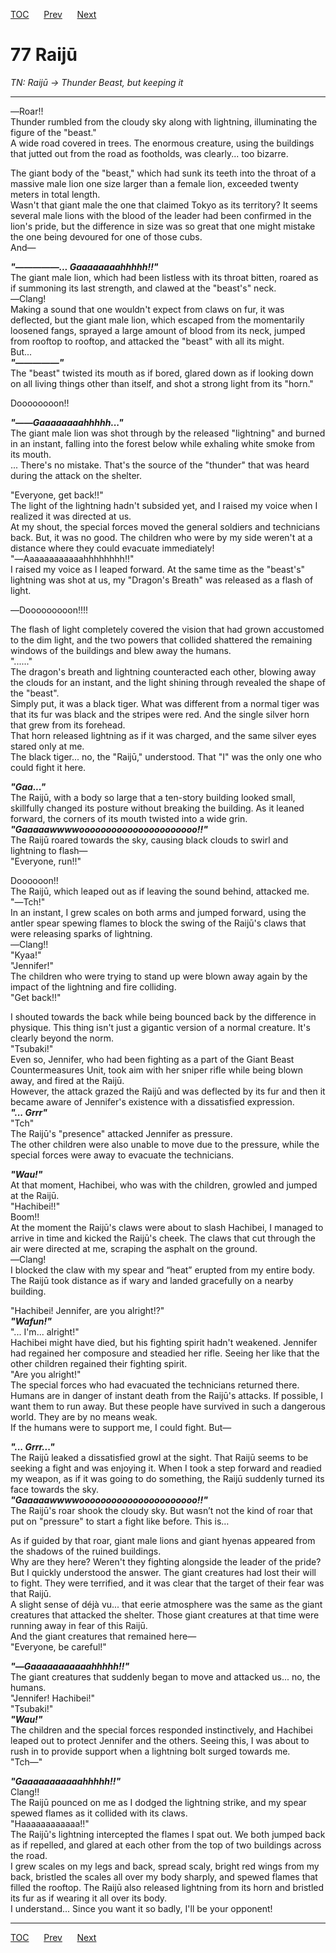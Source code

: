 [TOC](../readme.md)&nbsp;&nbsp;&nbsp;&nbsp;&nbsp;&nbsp;[Prev](section_0020.md)&nbsp;&nbsp;&nbsp;&nbsp;&nbsp;&nbsp;[Next](section_0022.md)



# 77 Raijū

*TN: Raijū -\> Thunder Beast, but keeping it*

------------------------------------------------------------------------

―Roar!!  
Thunder rumbled from the cloudy sky along with lightning, illuminating
the figure of the "beast."  
A wide road covered in trees. The enormous creature, using the buildings
that jutted out from the road as footholds, was clearly... too
bizarre.  
  
The giant body of the "beast," which had sunk its teeth into the throat
of a massive male lion one size larger than a female lion, exceeded
twenty meters in total length.  
Wasn't that giant male the one that claimed Tokyo as its territory? It
seems several male lions with the blood of the leader had been confirmed
in the lion's pride, but the difference in size was so great that one
might mistake the one being devoured for one of those cubs.  
And―  
  
***"―――――... Gaaaaaaaahhhhh!!"***  
The giant male lion, which had been listless with its throat bitten,
roared as if summoning its last strength, and clawed at the "beast's"
neck.  
―Clang!  
Making a sound that one wouldn't expect from claws on fur, it was
deflected, but the giant male lion, which escaped from the momentarily
loosened fangs, sprayed a large amount of blood from its neck, jumped
from rooftop to rooftop, and attacked the "beast" with all its might.  
But...  
***"―――――"***  
The "beast" twisted its mouth as if bored, glared down as if looking
down on all living things other than itself, and shot a strong light
from its "horn."  
  
Doooooooon!!  
  
***"――Gaaaaaaaahhhhh..."***  
The giant male lion was shot through by the released "lightning" and
burned in an instant, falling into the forest below while exhaling white
smoke from its mouth.  
... There's no mistake. That's the source of the "thunder" that was
heard during the attack on the shelter.  
  
"Everyone, get back!!"  
The light of the lightning hadn't subsided yet, and I raised my voice
when I realized it was directed at us.  
At my shout, the special forces moved the general soldiers and
technicians back. But, it was no good. The children who were by my side
weren't at a distance where they could evacuate immediately!  
"―Aaaaaaaaaaaahhhhhhhh!!"  
I raised my voice as I leaped forward. At the same time as the "beast's"
lightning was shot at us, my "Dragon's Breath" was released as a flash
of light.  
  
―Dooooooooon!!!!  
  
The flash of light completely covered the vision that had grown
accustomed to the dim light, and the two powers that collided shattered
the remaining windows of the buildings and blew away the humans.  
"......"  
The dragon's breath and lightning counteracted each other, blowing away
the clouds for an instant, and the light shining through revealed the
shape of the "beast".  
Simply put, it was a black tiger. What was different from a normal tiger
was that its fur was black and the stripes were red. And the single
silver horn that grew from its forehead.  
That horn released lightning as if it was charged, and the same silver
eyes stared only at me.  
The black tiger... no, the "Raijū," understood. That "I" was the only
one who could fight it here.  
  
***"Gaa..."***  
The Raijū, with a body so large that a ten-story building looked small,
skillfully changed its posture without breaking the building. As it
leaned forward, the corners of its mouth twisted into a wide grin.  
***"Gaaaaawwwwoooooooooooooooooooooo!!"***  
The Raijū roared towards the sky, causing black clouds to swirl and
lightning to flash―  
"Everyone, run!!"  
  
Doooooon!!  
The Raijū, which leaped out as if leaving the sound behind, attacked
me.  
"―Tch!"  
In an instant, I grew scales on both arms and jumped forward, using the
antler spear spewing flames to block the swing of the Raijū's claws that
were releasing sparks of lightning.  
―Clang!!  
"Kyaa!"  
"Jennifer!"  
The children who were trying to stand up were blown away again by the
impact of the lightning and fire colliding.  
"Get back!!"  
  
I shouted towards the back while being bounced back by the difference in
physique. This thing isn't just a gigantic version of a normal creature.
It's clearly beyond the norm.  
"Tsubaki!"  
Even so, Jennifer, who had been fighting as a part of the Giant Beast
Countermeasures Unit, took aim with her sniper rifle while being blown
away, and fired at the Raijū.  
However, the attack grazed the Raijū and was deflected by its fur and
then it became aware of Jennifer's existence with a dissatisfied
expression.  
***"... Grrr"***  
"Tch"  
The Raijū's "presence" attacked Jennifer as pressure.  
The other children were also unable to move due to the pressure, while
the special forces were away to evacuate the technicians.  
  
***"Wau!"***  
At that moment, Hachibei, who was with the children, growled and jumped
at the Raijū.  
"Hachibei!!"  
Boom!!  
At the moment the Raijū's claws were about to slash Hachibei, I managed
to arrive in time and kicked the Raijū's cheek. The claws that cut
through the air were directed at me, scraping the asphalt on the
ground.  
―Clang!  
I blocked the claw with my spear and “heat” erupted from my entire body.
The Raijū took distance as if wary and landed gracefully on a nearby
building.  
  
"Hachibei! Jennifer, are you alright!?"  
***"Wafun!"***  
"... I'm... alright!"  
Hachibei might have died, but his fighting spirit hadn't weakened.
Jennifer had regained her composure and steadied her rifle. Seeing her
like that the other children regained their fighting spirit.  
"Are you alright!"  
The special forces who had evacuated the technicians returned there.  
Humans are in danger of instant death from the Raijū's attacks. If
possible, I want them to run away. But these people have survived in
such a dangerous world. They are by no means weak.  
If the humans were to support me, I could fight. But―  
  
***"... Grrr..."***  
The Raijū leaked a dissatisfied growl at the sight. That Raijū seems to
be seeking a fight and was enjoying it. When I took a step forward and
readied my weapon, as if it was going to do something, the Raijū
suddenly turned its face towards the sky.  
***"Gaaaaawwwwoooooooooooooooooooooo!!"***  
The Raijū's roar shook the cloudy sky. But wasn’t not the kind of roar
that put on "pressure" to start a fight like before. This is…  
  
As if guided by that roar, giant male lions and giant hyenas appeared
from the shadows of the ruined buildings.  
Why are they here? Weren't they fighting alongside the leader of the
pride? But I quickly understood the answer. The giant creatures had lost
their will to fight. They were terrified, and it was clear that the
target of their fear was that Raijū.  
A slight sense of déjà vu... that eerie atmosphere was the same as the
giant creatures that attacked the shelter. Those giant creatures at that
time were running away in fear of this Raijū.  
And the giant creatures that remained here―  
"Everyone, be careful!"  
  
***"―Gaaaaaaaaaaahhhhh!!"***  
The giant creatures that suddenly began to move and attacked us... no,
the humans.  
"Jennifer! Hachibei!"  
"Tsubaki!"  
***"Wau!"***  
The children and the special forces responded instinctively, and
Hachibei leaped out to protect Jennifer and the others. Seeing this, I
was about to rush in to provide support when a lightning bolt surged
towards me.  
"Tch―"  
  
***"Gaaaaaaaaaaahhhhh!!"***  
Clang!!  
The Raijū pounced on me as I dodged the lightning strike, and my spear
spewed flames as it collided with its claws.  
"Haaaaaaaaaaaa!!"  
The Raijū's lightning intercepted the flames I spat out. We both jumped
back as if repelled, and glared at each other from the top of two
buildings across the road.  
I grew scales on my legs and back, spread scaly, bright red wings from
my back, bristled the scales all over my body sharply, and spewed flames
that filled the rooftop. The Raijū also released lightning from its horn
and bristled its fur as if wearing it all over its body.  
I understand... Since you want it so badly, I'll be your opponent!  
  
  


---
[TOC](../readme.md)&nbsp;&nbsp;&nbsp;&nbsp;&nbsp;&nbsp;[Prev](section_0020.md)&nbsp;&nbsp;&nbsp;&nbsp;&nbsp;&nbsp;[Next](section_0022.md)

